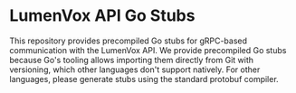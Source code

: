 # LumenVox API Go Stubs

This repository provides precompiled Go stubs for gRPC-based communication with the
LumenVox API. We provide precompiled Go stubs because Go's tooling allows importing
them directly from Git with versioning, which other languages don't support natively.
For other languages, please generate stubs using the standard protobuf compiler.